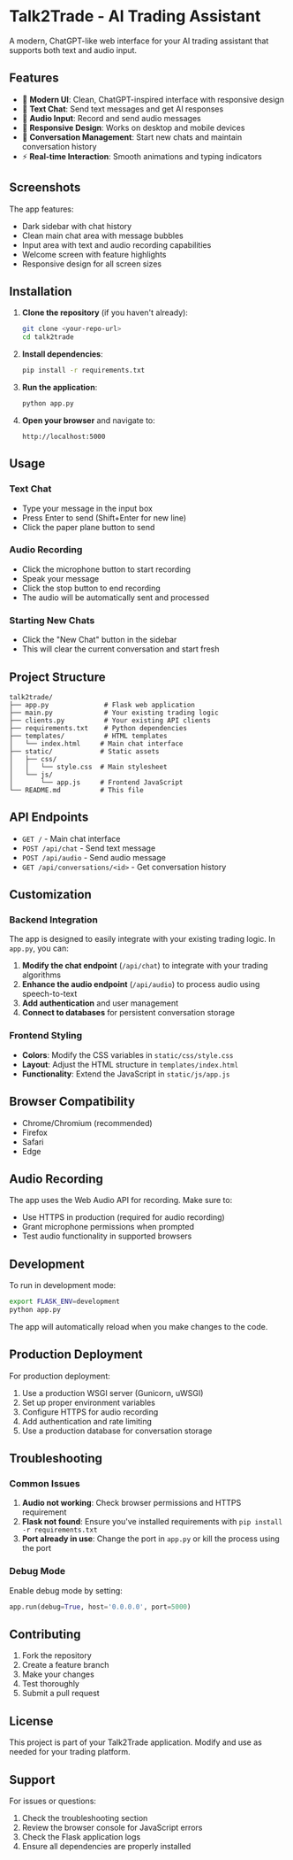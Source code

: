 # Talk2Trade - AI Trading Assistant

A modern, ChatGPT-like web interface for your AI trading assistant that supports both text and audio input.

## Features

- 🎨 **Modern UI**: Clean, ChatGPT-inspired interface with responsive design
- 💬 **Text Chat**: Send text messages and get AI responses
- 🎤 **Audio Input**: Record and send audio messages
- 📱 **Responsive Design**: Works on desktop and mobile devices
- 🔄 **Conversation Management**: Start new chats and maintain conversation history
- ⚡ **Real-time Interaction**: Smooth animations and typing indicators

## Screenshots

The app features:

- Dark sidebar with chat history
- Clean main chat area with message bubbles
- Input area with text and audio recording capabilities
- Welcome screen with feature highlights
- Responsive design for all screen sizes

## Installation

1. **Clone the repository** (if you haven't already):

   ```bash
   git clone <your-repo-url>
   cd talk2trade
   ```

2. **Install dependencies**:

   ```bash
   pip install -r requirements.txt
   ```

3. **Run the application**:

   ```bash
   python app.py
   ```

4. **Open your browser** and navigate to:
   ```
   http://localhost:5000
   ```

## Usage

### Text Chat

- Type your message in the input box
- Press Enter to send (Shift+Enter for new line)
- Click the paper plane button to send

### Audio Recording

- Click the microphone button to start recording
- Speak your message
- Click the stop button to end recording
- The audio will be automatically sent and processed

### Starting New Chats

- Click the "New Chat" button in the sidebar
- This will clear the current conversation and start fresh

## Project Structure

```
talk2trade/
├── app.py              # Flask web application
├── main.py             # Your existing trading logic
├── clients.py          # Your existing API clients
├── requirements.txt    # Python dependencies
├── templates/          # HTML templates
│   └── index.html     # Main chat interface
├── static/            # Static assets
│   ├── css/
│   │   └── style.css  # Main stylesheet
│   └── js/
│       └── app.js     # Frontend JavaScript
└── README.md          # This file
```

## API Endpoints

- `GET /` - Main chat interface
- `POST /api/chat` - Send text message
- `POST /api/audio` - Send audio message
- `GET /api/conversations/<id>` - Get conversation history

## Customization

### Backend Integration

The app is designed to easily integrate with your existing trading logic. In `app.py`, you can:

1. **Modify the chat endpoint** (`/api/chat`) to integrate with your trading algorithms
2. **Enhance the audio endpoint** (`/api/audio`) to process audio using speech-to-text
3. **Add authentication** and user management
4. **Connect to databases** for persistent conversation storage

### Frontend Styling

- **Colors**: Modify the CSS variables in `static/css/style.css`
- **Layout**: Adjust the HTML structure in `templates/index.html`
- **Functionality**: Extend the JavaScript in `static/js/app.js`

## Browser Compatibility

- Chrome/Chromium (recommended)
- Firefox
- Safari
- Edge

## Audio Recording

The app uses the Web Audio API for recording. Make sure to:

- Use HTTPS in production (required for audio recording)
- Grant microphone permissions when prompted
- Test audio functionality in supported browsers

## Development

To run in development mode:

```bash
export FLASK_ENV=development
python app.py
```

The app will automatically reload when you make changes to the code.

## Production Deployment

For production deployment:

1. Use a production WSGI server (Gunicorn, uWSGI)
2. Set up proper environment variables
3. Configure HTTPS for audio recording
4. Add authentication and rate limiting
5. Use a production database for conversation storage

## Troubleshooting

### Common Issues

1. **Audio not working**: Check browser permissions and HTTPS requirement
2. **Flask not found**: Ensure you've installed requirements with `pip install -r requirements.txt`
3. **Port already in use**: Change the port in `app.py` or kill the process using the port

### Debug Mode

Enable debug mode by setting:

```python
app.run(debug=True, host='0.0.0.0', port=5000)
```

## Contributing

1. Fork the repository
2. Create a feature branch
3. Make your changes
4. Test thoroughly
5. Submit a pull request

## License

This project is part of your Talk2Trade application. Modify and use as needed for your trading platform.

## Support

For issues or questions:

1. Check the troubleshooting section
2. Review the browser console for JavaScript errors
3. Check the Flask application logs
4. Ensure all dependencies are properly installed
